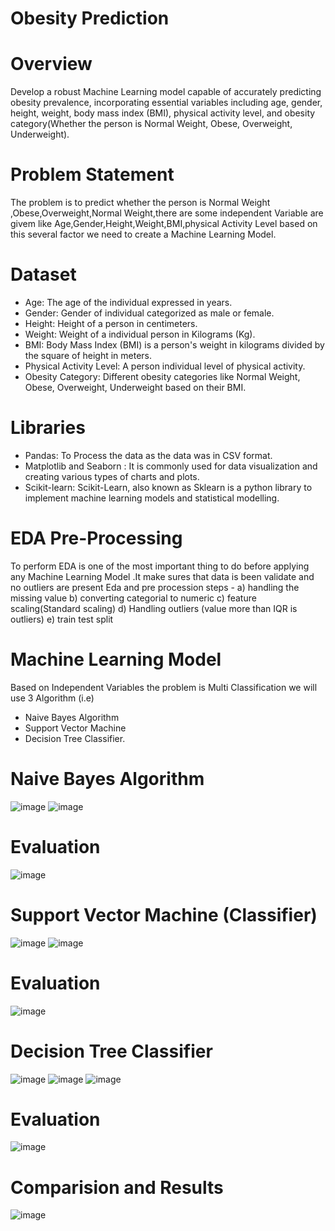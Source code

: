 # Obesity Prediction

# Overview
Develop a robust Machine Learning model capable of accurately predicting obesity prevalence, incorporating essential variables including age, gender, height, weight, body mass index (BMI), physical activity level, and obesity category(Whether the person is Normal Weight, Obese, Overweight, Underweight).

# Problem Statement
The problem is to predict whether the person is Normal Weight ,Obese,Overweight,Normal Weight,there are some independent Variable are givem like Age,Gender,Height,Weight,BMI,physical Activity Level based on this several factor we need to create a Machine Learning Model.

# Dataset
- Age: The age of the individual expressed in years.
- Gender: Gender of individual categorized as male or female.
- Height: Height of a person in centimeters.
- Weight: Weight of a individual person in Kilograms (Kg).
- BMI: Body Mass Index (BMI) is a person's weight in kilograms divided by the square of height in meters.
- Physical Activity Level: A person individual level of physical activity.
- Obesity Category: Different obesity categories like Normal Weight, Obese, Overweight, Underweight based on their BMI.
  
# Libraries
- Pandas: To Process the data as the data was in CSV format.
- Matplotlib and Seaborn : It is commonly used for data visualization and creating various types of charts and plots.
- Scikit-learn: Scikit-Learn, also known as Sklearn is a python library to implement machine learning models and statistical modelling.

# EDA Pre-Processing

To perform EDA is one of the most important thing to do before applying any Machine Learning Model .It make sures that data is been validate and no outliers are present
Eda and pre procession steps -
a) handling the missing value
b) converting categorial to numeric
c) feature scaling(Standard scaling)
d) Handling outliers (value more than IQR is outliers)
e) train test split


# Machine Learning Model
Based on Independent Variables the problem is Multi Classification we will use 3 Algorithm (i.e)
- Naive Bayes Algorithm
- Support Vector Machine
- Decision Tree Classifier.

# Naive Bayes Algorithm
![image](https://github.com/SakaataGintoki/Obesity_Prediction_Project/assets/107795560/6f5a1eb1-cd5d-4647-8069-d721c4dbd2cb)
![image](https://github.com/SakaataGintoki/Obesity_Prediction_Project/assets/107795560/5f4fc3b4-3a97-4c96-b1ae-fc084f182715)

# Evaluation
![image](https://github.com/SakaataGintoki/Obesity_Prediction_Project/assets/107795560/24df476a-01e9-4591-ae7b-e1a80cf6e92f)

# Support Vector Machine (Classifier)
![image](https://github.com/SakaataGintoki/Obesity_Prediction_Project/assets/107795560/2945e054-0d93-4d8c-9306-37b3a4c2ede6)
![image](https://github.com/SakaataGintoki/Obesity_Prediction_Project/assets/107795560/7adb7686-d49d-4753-909a-54ccee9234ad)

# Evaluation 
![image](https://github.com/SakaataGintoki/Obesity_Prediction_Project/assets/107795560/76037ca9-93db-4403-9fb1-afba6015a753)

# Decision Tree Classifier
![image](https://github.com/SakaataGintoki/Obesity_Prediction_Project/assets/107795560/e51a7d62-76f8-452f-93fb-d20f44a9bb4e)
![image](https://github.com/SakaataGintoki/Obesity_Prediction_Project/assets/107795560/3a849333-4abd-472b-bc71-9220ca39f282)
![image](https://github.com/SakaataGintoki/Obesity_Prediction_Project/assets/107795560/30e10811-d543-4b53-ae97-6c637de566ea)

# Evaluation
![image](https://github.com/SakaataGintoki/Obesity_Prediction_Project/assets/107795560/a6d13d73-3450-4766-8185-c5eacaa5c6cc)

# Comparision and Results
![image](https://github.com/SakaataGintoki/Obesity_Prediction_Project/assets/107795560/7ef168e0-faa3-48f5-b3b9-e52fcd6d776b)













